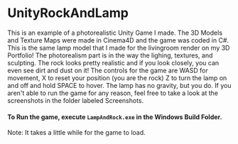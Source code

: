# UnityRockAndLamp
This is an example of a photorealistic Unity Game I made. The 3D Models and Texture Maps were made in Cinema4D and the game was coded in C#. This is the same lamp model that I made for the livingroom render on my 3D Portfolio! The photorealism part is in the way the lighing, textures, and sculpting. The rock looks pretty realistic and if you look closely, you can even see dirt and dust on it!
The controls for the game are WASD for movement, X to reset your position (you are the rock) Z to turn the lamp on and off and hold SPACE to hover. The lamp has no gravity, but you do.
If you aren't able to run the game for any reason, feel free to take a look at the screenshots in the folder labeled Screenshots.
#### To Run the game, execute `LampAndRock.exe` in the Windows Build Folder.
Note: It takes a little while for the game to load.
